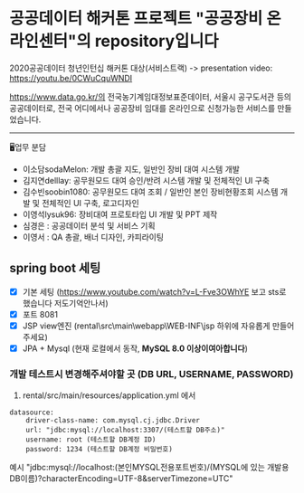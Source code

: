 # 공공데이터 해커톤 프로젝트 "공공장비 온라인센터"의 repository입니다
2020공공데이터 청년인턴십 해커톤 대상(서비스트랙)
-> presentation video: https://youtu.be/0CWuCquWNDI

https://www.data.go.kr/의 전국농기계임대정보표준데이터, 서울시 공구도서관 등의 공공데이터로, 전국 어디에서나 공공장비 임대를 온라인으로 신청가능한 서비스를 만들었습니다.

---------
🖥업무 분담
- 이소담sodaMelon: 개발 총괄 지도, 일반인 장비 대여 시스템 개발
- 김지연delllay: 공무원모드 대여 승인/반려 시스템 개발 및 전체적인 UI 구축
- 김수빈soobin1080: 공무원모드 대여 조회 / 일반인 본인 장비현황조회 시스템 개발 및 전체적인 UI 구축, 로고디자인
- 이영석lysuk96: 장비대여 프로토타입 UI 개발 및 PPT 제작
- 심경은 : 공공데이터 분석 및 서비스 기획 
- 이영서 : QA 총괄, 배너 디자인, 카피라이팅


## spring boot 세팅 
- [x] 기본 세팅 (https://www.youtube.com/watch?v=L-Fve3OWhYE 보고 sts로 했습니다 저도기억안나서) 
- [x] 포트 8081
- [x] JSP view엔진 (rental\src\main\webapp\WEB-INF\jsp 하위에 자유롭게 만들어주세요)
- [x] JPA + Mysql (현재 로컬에서 동작, **MySQL 8.0 이상이여아합니다**)

### 개발 테스트시 변경해주셔야할 곳 (DB URL, USERNAME, PASSWORD)
1. rental/src/main/resources/application.yml 에서 
```
datasource:
    driver-class-name: com.mysql.cj.jdbc.Driver
    url: "jdbc:mysql://localhost:3307/(테스트할 DB주소)"
    username: root (테스트할 DB계정 ID)
    password: 1234 (테스트할 DB계정 비밀번호)
```

예시 "jdbc:mysql://localhost:(본인MYSQL전용포트번호)/(MYSQL에 있는 개발용 DB이름)?characterEncoding=UTF-8&serverTimezone=UTC"


